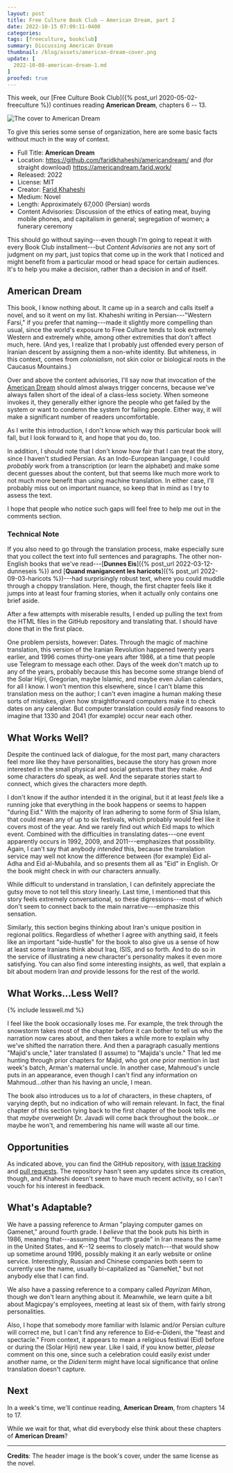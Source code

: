```yaml
---
layout: post
title: Free Culture Book Club — American Dream, part 2
date: 2022-10-15 07:09:11-0400
categories:
tags: [freeculture, bookclub]
summary: Discussing American Dream
thumbnail: /blog/assets/american-dream-cover.png
update: [
  2022-10-08-american-dream-1.md
]
proofed: true
---
```


This week, our [Free Culture Book Club]({% post_url 2020-05-02-freeculture %}) continues reading **American Dream**, chapters 6 -- 13.

![The cover to American Dream](/blog/assets/american-dream-cover.png "Unfortunately not something that I'd pick off the shelf, but still catches my interest")

To give this series some sense of organization, here are some basic facts without much in the way of context.

 * Full Title:  **American Dream**
 * Location:  <https://github.com/faridkhaheshi/americandream/> and (for straight download) <https://americandream.farid.work/>
 * Released:  2022
 * License:  MIT
 * Creator:  [Farid Khaheshi](https://farid.work/)
 * Medium:  Novel
 * Length:  Approximately 67,000 (Persian) words
 * Content Advisories:  Discussion of the ethics of eating meat, buying mobile phones, and capitalism in general; segregation of women; a funerary ceremony

This should go without saying---even though I'm going to repeat it with every Book Club installment---but *Content Advisories* are not any sort of judgment on my part, just topics that come up in the work that I noticed and might benefit from a particular mood or head space for certain audiences.  It's to help you make a decision, rather than a decision in and of itself.

## American Dream

This book, I know nothing about.  It came up in a search and calls itself a novel, and so it went on my list.  Khaheshi writing in Persian---"Western Farsi," if you prefer that naming---made it slightly more compelling than usual, since the world's exposure to Free Culture tends to look extremely Western and extremely white, among other extremities that don't affect much, here.  (And yes, I realize that I probably just offended every person of Iranian descent by assigning them a non-white identity.  But whiteness, in this context, comes from *colonialism*, not skin color or biological roots in the Caucasus Mountains.)

Over and above the content advisories, I'll say now that invocation of the [American Dream](https://en.wikipedia.org/wiki/American_Dream) should almost always trigger concerns, because we've always fallen short of the ideal of a class-less society.  When someone invokes it, they generally either ignore the people who get failed by the system or want to condemn the system for failing people.  Either way, it will make a significant number of readers uncomfortable.

As I write this introduction, I don't know which way this particular book will fall, but I look forward to it, and hope that you do, too.

In addition, I should note that I don't know how fair that I can treat the story, since I haven't studied Persian.  As an Indo-European language, I could *probably* work from a transcription (or learn the alphabet) and make some decent guesses about the content, but that seems like much more work to not much more benefit than using machine translation.  In either case, I'll probably miss out on important nuance, so keep that in mind as I try to assess the text.

I hope that people who notice such gaps will feel free to help me out in the comments section.

### Technical Note

If you also need to go through the translation process, make especially sure that you collect the text into full sentences and paragraphs.  The other non-English books that we've read---[**Dunnes Eis**]({% post_url 2022-03-12-dunneseis %}) and [**Quand manigancent les haricots**]({% post_url 2022-09-03-haricots %})---had surprisingly robust text, where you could muddle through a choppy translation.  Here, though, the first chapter feels like it jumps into at least four framing stories, when it actually only contains one brief aside.

After a few attempts with miserable results, I ended up pulling the text from the HTML files in the GitHub repository and translating that.  I should have done that in the first place.

One problem persists, however:  Dates.  Through the magic of machine translation, this version of the Iranian Revolution happened twenty years earlier, and 1996 comes thirty-one years after 1986, at a time that people use Telegram to message each other.  Days of the week don't match up to any of the years, probably because this has become some strange blend of the Solar Hijri, Gregorian, maybe Islamic, and maybe even Julian calendars, for all I know.  I won't mention this elsewhere, since I can't blame this translation mess on the author; I can't even imagine a human making these sorts of mistakes, given how straightforward computers make it to check dates on any calendar.  But computer translation could *easily* find reasons to imagine that 1330 and 2041 (for example) occur near each other.

## What Works Well?

Despite the continued lack of dialogue, for the most part, many characters feel more like they have personalities, because the story has grown more interested in the small physical and social gestures that they make.  And some characters *do* speak, as well.  And the separate stories start to connect, which gives the characters more depth.

I don't know if the author intended it in the original, but it at least *feels* like a running joke that everything in the book happens or seems to happen "during Eid."  With the majority of Iran adhering to some form of Shia Islam, that could mean any of up to six festivals, which probably would feel like it covers most of the year.  And we rarely find out *which* Eid maps to which event.  Combined with the difficulties in translating dates---one event apparently occurs in 1992, 2009, and 2011---emphasizes that possibility.  Again, I can't say that anybody *intended* this, because the translation service may well not know the difference between (for example) Eid al-Adha and Eid al-Mubahila, and so presents them all as "Eid" in English.  Or the book might check in with our characters annually.

While difficult to understand in translation, I can definitely appreciate the gutsy move to not tell this story linearly.  Last time, I mentioned that this story feels extremely conversational, so these digressions---most of which don't seem to connect back to the main narrative---emphasize this sensation.

Similarly, this section begins thinking about Iran's unique position in regional politics.  Regardless of whether I agree with anything said, it feels like an important "side-hustle" for the book to also give us a sense of how at least some Iranians think about Iraq, ISIS, and so forth.  And to do so in the service of illustrating a new character's personality makes it even more satisfying.  You can also find some interesting insights, as well, that explain a bit about modern Iran *and* provide lessons for the rest of the world.

## What Works...Less Well?

{% include lesswell.md %}

I feel like the book occasionally loses me.  For example, the trek through the snowstorm takes most of the chapter before it can bother to tell us who the narration now cares about, and then takes a while more to explain why we've shifted the narration there.  And then a paragraph casually mentions "Majid's uncle," later translated (I assume) to "Majida's uncle."  That led me hunting through prior chapters for Majid, who got *one* prior mention in last week's batch, Arman's maternal uncle.  In another case, Mahmoud's uncle puts in an appearance, even though I can't find any information on Mahmoud...other than his having an uncle, I mean.

The book also introduces us to a *lot* of characters, in these chapters, of varying depth, but no indication of who will remain relevant.  In fact, the final chapter of this section tying back to the first chapter of the book tells me that *maybe* overweight Dr. Javadi will come back throughout the book...or maybe he won't, and remembering his name will waste all our time.

## Opportunities

As indicated above, you can find the GitHub <i class='fab fa-github'></i> repository, with [issue tracking](https://github.com/faridkhaheshi/americandream/issues) and [pull requests](https://github.com/faridkhaheshi/americandream/pulls).  The repository hasn't seen any updates since its creation, though, and Khaheshi doesn't seem to have much recent activity, so I can't vouch for his interest in feedback.

## What's Adaptable?

We have a passing reference to Arman "playing computer games on Gamenet," around fourth grade.  I *believe* that the book puts his birth in 1986, meaning that---assuming that "fourth grade" in Iran means the same in the United States, and K--12 seems to closely match---that would show up sometime around 1996, possibly making it an early website or online service.  Interestingly, Russian and Chinese companies both seem to currently use the name, usually bi-capitalized as "GameNet," but not anybody else that I can find.

We also have a passing reference to a company called *Payrizan Mihan*, though we don't learn anything about it.  Meanwhile, we learn quite a bit about Magicpay's employees, meeting at least six of them, with fairly strong personalities.

Also, I hope that somebody more familiar with Islamic and/or Persian culture will correct me, but I can't find any reference to Eid-e-Dideni, the "feast and spectacle."  From context, it appears to mean a religious festival (Eid) before or during the (Solar Hijri) new year.  Like I said, if you know better, *please* comment on this one, since such a celebration could easily exist under another name, or the *Dideni* term might have local significance that online translation doesn't capture.

## Next

In a week's time, we'll continue reading, **American Dream**, from chapters 14 to 17.

While we wait for that, what did everybody else think about these chapters of **American Dream**?

* * *

**Credits**:  The header image is the book's cover, under the same license as the novel.
